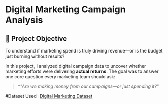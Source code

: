 # Digital Marketing Campaign Analysis  

## 🧠 Project Objective

To understand if marketing spend is truly driving revenue—or is the budget just burning without results?

In this project, I analyzed digital campaign data to uncover whether marketing efforts were delivering **actual returns**. The goal was to answer one core question every marketing team should ask:  
> **"Are we making money from our campaigns—or just spending it?"*

#Dataset Used
-<a href="https://github.com/GeniusGaius/Digital-Marketing-Campaign-Analysis/blob/main/Marketing.csv">Digital Marketing Dataset<a/>
